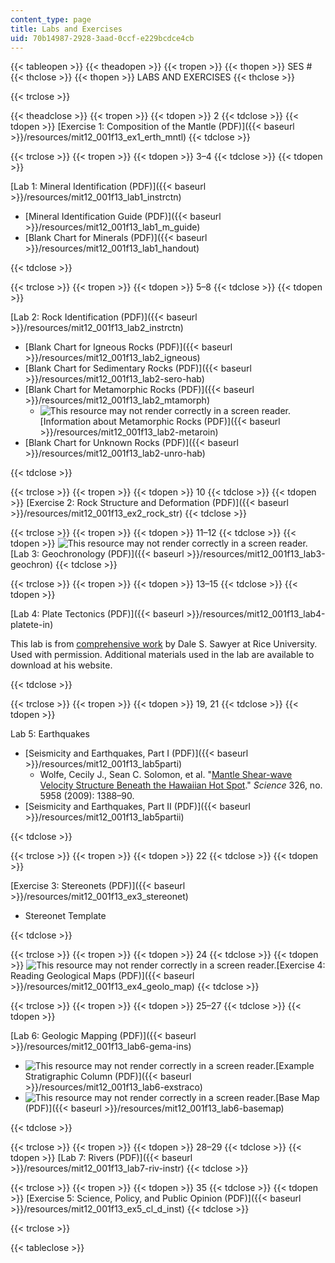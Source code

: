 ```yaml
---
content_type: page
title: Labs and Exercises
uid: 70b14987-2928-3aad-0ccf-e229bcdce4cb
---
```


{{< tableopen >}}
{{< theadopen >}}
{{< tropen >}}
{{< thopen >}}
SES #
{{< thclose >}}
{{< thopen >}}
LABS AND EXERCISES
{{< thclose >}}

{{< trclose >}}

{{< theadclose >}}
{{< tropen >}}
{{< tdopen >}}
2
{{< tdclose >}}
{{< tdopen >}}
[Exercise 1: Composition of the Mantle (PDF)]({{< baseurl >}}/resources/mit12_001f13_ex1_erth_mntl)
{{< tdclose >}}

{{< trclose >}}
{{< tropen >}}
{{< tdopen >}}
3–4
{{< tdclose >}}
{{< tdopen >}}


[Lab 1: Mineral Identification (PDF)]({{< baseurl >}}/resources/mit12_001f13_lab1_instrctn)

*   [Mineral Identification Guide (PDF)]({{< baseurl >}}/resources/mit12_001f13_lab1_m_guide)
*   [Blank Chart for Minerals (PDF)]({{< baseurl >}}/resources/mit12_001f13_lab1_handout)


{{< tdclose >}}

{{< trclose >}}
{{< tropen >}}
{{< tdopen >}}
5–8
{{< tdclose >}}
{{< tdopen >}}


[Lab 2: Rock Identification (PDF)]({{< baseurl >}}/resources/mit12_001f13_lab2_instrctn)

*   [Blank Chart for Igneous Rocks (PDF)]({{< baseurl >}}/resources/mit12_001f13_lab2_igneous)
*   [Blank Chart for Sedimentary Rocks (PDF)]({{< baseurl >}}/resources/mit12_001f13_lab2-sero-hab)
*   [Blank Chart for Metamorphic Rocks (PDF)]({{< baseurl >}}/resources/mit12_001f13_lab2_mtamorph)
    *   ![This resource may not render correctly in a screen reader.](/images/inacessible.gif)[Information about Metamorphic Rocks (PDF)]({{< baseurl >}}/resources/mit12_001f13_lab2-metaroin)
*   [Blank Chart for Unknown Rocks (PDF)]({{< baseurl >}}/resources/mit12_001f13_lab2-unro-hab)


{{< tdclose >}}

{{< trclose >}}
{{< tropen >}}
{{< tdopen >}}
10
{{< tdclose >}}
{{< tdopen >}}
[Exercise 2: Rock Structure and Deformation (PDF)]({{< baseurl >}}/resources/mit12_001f13_ex2_rock_str)
{{< tdclose >}}

{{< trclose >}}
{{< tropen >}}
{{< tdopen >}}
11–12
{{< tdclose >}}
{{< tdopen >}}
![This resource may not render correctly in a screen reader.](/images/inacessible.gif)[Lab 3: Geochronology (PDF)]({{< baseurl >}}/resources/mit12_001f13_lab3-geochron)
{{< tdclose >}}

{{< trclose >}}
{{< tropen >}}
{{< tdopen >}}
13–15
{{< tdclose >}}
{{< tdopen >}}


[Lab 4: Plate Tectonics (PDF)]({{< baseurl >}}/resources/mit12_001f13_lab4-platete-in)

This lab is from [comprehensive work](http://plateboundary.rice.edu/home.html) by Dale S. Sawyer at Rice University. Used with permission. Additional materials used in the lab are available to download at his website.


{{< tdclose >}}

{{< trclose >}}
{{< tropen >}}
{{< tdopen >}}
19, 21
{{< tdclose >}}
{{< tdopen >}}


Lab 5: Earthquakes

*   [Seismicity and Earthquakes, Part I (PDF)]({{< baseurl >}}/resources/mit12_001f13_lab5parti)
    *   Wolfe, Cecily J., Sean C. Solomon, et al. "[Mantle Shear-wave Velocity Structure Beneath the Hawaiian Hot Spot](http://dx.doi.org/10.1126/science.1180165)." _Science_ 326, no. 5958 (2009): 1388–90.
*   [Seismicity and Earthquakes, Part II (PDF)]({{< baseurl >}}/resources/mit12_001f13_lab5partii)


{{< tdclose >}}

{{< trclose >}}
{{< tropen >}}
{{< tdopen >}}
22
{{< tdclose >}}
{{< tdopen >}}


[Exercise 3: Stereonets (PDF)]({{< baseurl >}}/resources/mit12_001f13_ex3_stereonet)

*   Stereonet Template


{{< tdclose >}}

{{< trclose >}}
{{< tropen >}}
{{< tdopen >}}
24
{{< tdclose >}}
{{< tdopen >}}
![This resource may not render correctly in a screen reader.](/images/inacessible.gif)[Exercise 4: Reading Geological Maps (PDF)]({{< baseurl >}}/resources/mit12_001f13_ex4_geolo_map)
{{< tdclose >}}

{{< trclose >}}
{{< tropen >}}
{{< tdopen >}}
25–27
{{< tdclose >}}
{{< tdopen >}}


[Lab 6: Geologic Mapping (PDF)]({{< baseurl >}}/resources/mit12_001f13_lab6-gema-ins)

*   ![This resource may not render correctly in a screen reader.](/images/inacessible.gif)[Example Stratigraphic Column (PDF)]({{< baseurl >}}/resources/mit12_001f13_lab6-exstraco)
*   ![This resource may not render correctly in a screen reader.](/images/inacessible.gif)[Base Map (PDF)]({{< baseurl >}}/resources/mit12_001f13_lab6-basemap)


{{< tdclose >}}

{{< trclose >}}
{{< tropen >}}
{{< tdopen >}}
28–29
{{< tdclose >}}
{{< tdopen >}}
[Lab 7: Rivers (PDF)]({{< baseurl >}}/resources/mit12_001f13_lab7-riv-instr)
{{< tdclose >}}

{{< trclose >}}
{{< tropen >}}
{{< tdopen >}}
35
{{< tdclose >}}
{{< tdopen >}}
[Exercise 5: Science, Policy, and Public Opinion (PDF)]({{< baseurl >}}/resources/mit12_001f13_ex5_cl_d_inst)
{{< tdclose >}}

{{< trclose >}}

{{< tableclose >}}